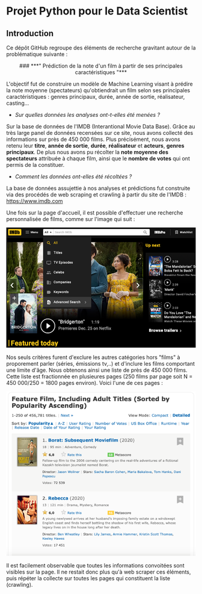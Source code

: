 # Projet Python pour le Data Scientist

## Introduction

<p style="text-align:justify;">
Ce dépôt GitHub regroupe des éléments de recherche gravitant autour de la problématique suivante :
<center>### ***" Prédiction de la note d'un film à partir de ses principales caractéristiques "***</center>

L'objectif fut de construire un modèle de Machine Learning visant à prédire la note moyenne (spectateurs) qu'obtiendrait un film selon ses principales caractéristiques : genres principaux, durée, année de sortie, réalisateur, casting...


- *Sur quelles données les analyses ont-t-elles été menées ?*

Sur la base de données de l'IMDB (Interantional Movie Data Base). Grâce au très large panel de données recensées sur ce site, nous avons collecté des informations sur près de 450 000 films. Plus précisément, nous avons retenu leur **titre**, **année de sortie**, **durée**, **réalisateur** et **acteurs**, **genres principaux**. De plus nous avons pu récolter la **note moyenne des spectateurs** attribuée à chaque film, ainsi que le **nombre de votes** qui ont permis de la constituer.


- *Comment les données ont-elles été récoltées ?*
 
 La base de données assujettie à nos analyses et prédictions fut construite via des procédés de web scraping et crawling à partir du site de l'IMDB :
 https://www.imdb.com

 Une fois sur la page d'accueil, il est possible d'effectuer une recherche personnalisée de films, comme sur l'image qui suit : 

<p align="center">
  <img src= "images/image_1.png" width = "800"/>
</p>


Nos seuls critères furent d'exclure les autres catégories hors "films" à proporement parler (séries, émissions tv,..) et d'inclure les films comportant une limite d'âge. Nous obtenons ainsi une liste de près de 450 000 films. Cette liste est fractionnée en plusieures pages (250 films par page soit N = 450 000/250 = 1800 pages environ). Voici l'une de ces pages :

<p align="center">
  <img src="images/image_2.png" width = "800"/>
</p>


Il est facilement observable que toutes les informations convoitées sont visibles sur la page. Il ne restait donc plus qu'à web scraper ces éléments, puis répéter la collecte sur toutes les pages qui constituent la liste (crawling).

</p>